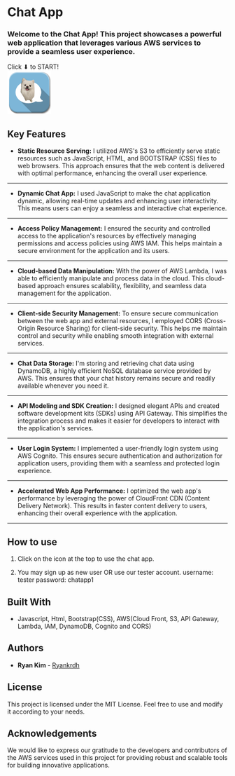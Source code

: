 # Chat App

### Welcome to the Chat App! This project showcases a powerful web application that leverages various AWS services to provide a seamless user experience.

Click ⬇ to START!</br>
<a href="https://dk9docly2kxyz.cloudfront.net/"><img src="img/chat-icon.png" width="100" height="100"></a>

## Key Features

- **Static Resource Serving:** I utilized AWS's S3 to efficiently serve static resources such as JavaScript, HTML, and BOOTSTRAP (CSS) files to web browsers. This approach ensures that the web content is delivered with optimal performance, enhancing the overall user experience.

---

- **Dynamic Chat App:** I used JavaScript to make the chat application dynamic, allowing real-time updates and enhancing user interactivity. This means users can enjoy a seamless and interactive chat experience.

---

- **Access Policy Management:** I ensured the security and controlled access to the application's resources by effectively managing permissions and access policies using AWS IAM. This helps maintain a secure environment for the application and its users.

---

- **Cloud-based Data Manipulation:** With the power of AWS Lambda, I was able to efficiently manipulate and process data in the cloud. This cloud-based approach ensures scalability, flexibility, and seamless data management for the application.

---

- **Client-side Security Management:** To ensure secure communication between the web app and external resources, I employed CORS (Cross-Origin Resource Sharing) for client-side security. This helps me maintain control and security while enabling smooth integration with external services.

---

- **Chat Data Storage:** I'm storing and retrieving chat data using DynamoDB, a highly efficient NoSQL database service provided by AWS. This ensures that your chat history remains secure and readily available whenever you need it.

---

- **API Modeling and SDK Creation:** I designed elegant APIs and created software development kits (SDKs) using API Gateway. This simplifies the integration process and makes it easier for developers to interact with the application's services.

---

- **User Login System:** I implemented a user-friendly login system using AWS Cognito. This ensures secure authentication and authorization for application users, providing them with a seamless and protected login experience.

---

- **Accelerated Web App Performance:** I optimized the web app's performance by leveraging the power of CloudFront CDN (Content Delivery Network). This results in faster content delivery to users, enhancing their overall experience with the application.

---

## How to use

1. Click on the icon at the top to use the chat app.

2. You may sign up as new user OR use our tester account.
   username: tester
   password: chatapp1

## Built With

- Javascript, Html, Bootstrap(CSS), AWS(Cloud Front, S3, API Gateway, Lambda, IAM, DynamoDB, Cognito and CORS)

## Authors

- **Ryan Kim** - [Ryankrdh](https://github.com/ryankrdh)

## License

This project is licensed under the MIT License. Feel free to use and modify it according to your needs.

## Acknowledgements

We would like to express our gratitude to the developers and contributors of the AWS services used in this project for providing robust and scalable tools for building innovative applications.
